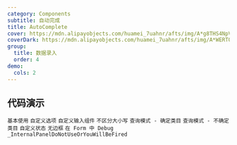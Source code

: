 ```yaml
---
category: Components
subtitle: 自动完成
title: AutoComplete
cover: https://mdn.alipayobjects.com/huamei_7uahnr/afts/img/A*g8THS4NpV6sAAAAAAAAAAAAADrJ8AQ/original
coverDark: https://mdn.alipayobjects.com/huamei_7uahnr/afts/img/A*WERTQ6qvgEYAAAAAAAAAAAAADrJ8AQ/original
group:
  title: 数据录入
  order: 4
demo:
  cols: 2
---
```


## 代码演示

<!-- prettier-ignore -->
<code src="./demo/basic.tsx">基本使用</code>
<code src="./demo/options.tsx">自定义选项</code>
<code src="./demo/custom.tsx">自定义输入组件</code>
<code src="./demo/non-case-sensitive.tsx">不区分大小写</code>
<code src="./demo/certain-category.tsx">查询模式 - 确定类目</code>
<code src="./demo/uncertain-category.tsx">查询模式 - 不确定类目</code>
<code src="./demo/status.tsx">自定义状态</code>
<code src="./demo/borderless.tsx">无边框</code>
<code src="./demo/form-debug.tsx" debug>在 Form 中 Debug</code>
<code src="./demo/render-panel.tsx" debug>\_InternalPanelDoNotUseOrYouWillBeFired</code>
